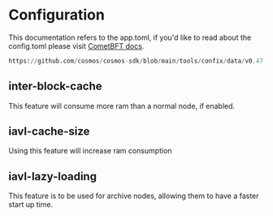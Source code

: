 

# Configuration

This documentation refers to the app.toml, if you'd like to read about the config.toml please visit [CometBFT docs](https://docs.cometbft.com/v0.37/).

<!-- the following is not a python reference, however syntax coloring makes the file more readable in the docs -->
```python reference
https://github.com/cosmos/cosmos-sdk/blob/main/tools/confix/data/v0.47-app.toml 
```

## inter-block-cache

This feature will consume more ram than a normal node, if enabled.

## iavl-cache-size

Using this feature will increase ram consumption

## iavl-lazy-loading

This feature is to be used for archive nodes, allowing them to have a faster start up time. 
